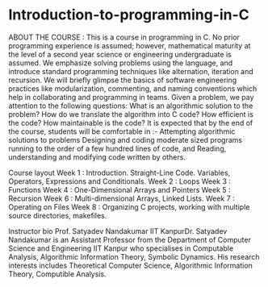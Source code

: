 # Introduction-to-programming-in-C

ABOUT THE COURSE :
This is a course in programming in C. No prior programming experience is assumed; however, mathematical maturity at the level of a second year science or engineering undergraduate is assumed.
We emphasize solving problems using the language, and introduce standard programming techniques like alternation, iteration and recursion. We will briefly glimpse the basics of software engineering practices like modularization, commenting, and naming conventions which help in collaborating and programming in teams. 
Given a problem, we pay attention to the following questions:
What is an algorithmic solution to the problem?
How do we translate the algorithm into C code?
How efficient is the code?
How maintainable is the code?
It is expected that by the end of the course, students will be comfortable in :-
Attempting algorithmic solutions to problems
Designing and coding moderate sized programs running to the order of a few hundred lines of code, and
Reading, understanding and modifying code written by others.

Course layout
Week 1 : Introduction. Straight-Line Code. Variables, Operators, Expressions and Conditionals.
Week 2 : Loops
Week 3 : Functions
Week 4 : One-Dimensional Arrays and Pointers
Week 5 : Recursion
Week 6 : Multi-dimensional Arrays, Linked Lists.
Week 7 : Operating on Files
Week 8 : Organizing C projects, working with multiple source directories, makefiles.

Instructor bio
Prof. Satyadev Nandakumar
IIT KanpurDr. Satyadev Nandakumar is an Assistant Professor from the Department of Computer Science and Engineering IIT Kanpur who specialises in Computable Analysis, Algorithmic Information Theory, Symbolic Dynamics. His research interests includes Theoretical Computer Science, Algorithmic Information Theory, Computible Analysis.
